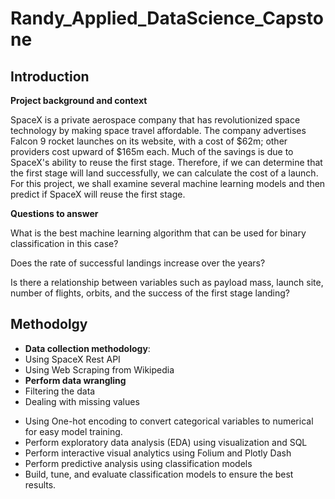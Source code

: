 # Randy_Applied_DataScience_Capstone

## Introduction

**Project background and context**

SpaceX is a private aerospace company that has revolutionized space technology by making space travel affordable. The company advertises Falcon 9 rocket launches on its website, with a cost of $62m; other providers cost upward of $165m each. Much of the savings is due to SpaceX's ability to reuse the first stage. Therefore, if we can determine that the first stage will land successfully, we can calculate the cost of a launch. For this project, we shall examine several machine learning models and then predict if SpaceX will reuse the first stage.

**Questions to answer**

What is the best machine learning algorithm that can be used for binary classification in this case?

Does the rate of successful landings increase over the years?

Is there a relationship between variables such as payload mass, launch site, number of flights, orbits, and the success of the first stage landing?

## Methodolgy
- **Data collection methodology**:
-   Using SpaceX Rest API
-   Using Web Scraping from Wikipedia
- **Perform data wrangling**
-   Filtering the data
-   Dealing with missing values
* Using One-hot encoding to convert categorical variables to numerical for easy model training.
* Perform exploratory data analysis (EDA) using visualization and SQL
* Perform interactive visual analytics using Folium and Plotly Dash
* Perform predictive analysis using classification models
* Build, tune, and evaluate classification models to ensure the best results. 








